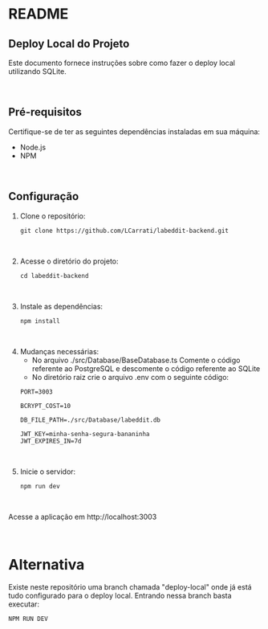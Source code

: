 # README

## Deploy Local do Projeto

Este documento fornece instruções sobre como fazer o deploy local utilizando SQLite.

&nbsp;
## Pré-requisitos

Certifique-se de ter as seguintes dependências instaladas em sua máquina:

- Node.js 
- NPM

&nbsp;
## Configuração

1. Clone o repositório:

   ```shell
   git clone https://github.com/LCarrati/labeddit-backend.git
&nbsp;

2. Acesse o diretório do projeto:

    ```shell
    cd labeddit-backend
&nbsp;

3. Instale as dependências:

    ```shell
    npm install
&nbsp;

4. Mudanças necessárias:
    - No arquivo ./src/Database/BaseDatabase.ts
Comente o código referente ao PostgreSQL e descomente o código referente ao SQLite
    - No diretório raiz crie o arquivo .env com o seguinte código:
    ``` 
    PORT=3003

    BCRYPT_COST=10

    DB_FILE_PATH=./src/Database/labeddit.db

    JWT_KEY=minha-senha-segura-bananinha
    JWT_EXPIRES_IN=7d
    ```
&nbsp;

5. Inicie o servidor:

    ```shell
    npm run dev 
&nbsp;

Acesse a aplicação em http://localhost:3003

&nbsp;
# Alternativa

Existe neste repositório uma branch chamada "deploy-local" onde já está tudo configurado para o deploy local. Entrando nessa branch basta executar: 
    
    NPM RUN DEV 

